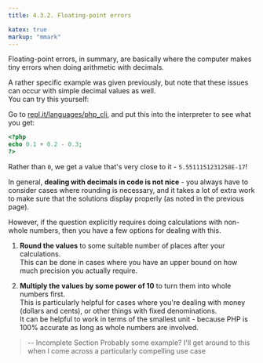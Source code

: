 ```yaml
---
title: 4.3.2. Floating-point errors

katex: true
markup: "mmark"
---
```


Floating-point errors, in summary, are basically where the computer makes tiny errors when doing arithmetic with decimals. 

A rather specific example was given previously, but note that these issues can occur with simple decimal values as well. \
You can try this yourself: 

Go to [repl.it/languages/php_cli](https://replit.com/languages/php_cli), and put this into the interpreter to see what you get: 

```php
<?php
echo 0.1 + 0.2 - 0.3;
?>
```

Rather than `0`, we get a value that's very close to it - `5.5511151231258E-17`!

In general, **dealing with decimals in code is not nice** - you always have to consider cases where rounding is necessary, and it takes a lot of extra work to make sure that the solutions display properly (as noted in the previous page). 

However, if the question explicitly requires doing calculations with non-whole numbers, then you have a few options for dealing with this. 

1. **Round the values** to some suitable number of places after your calculations. \
   This can be done in cases where you have an upper bound on how much precision you actually require. 

2. **Multiply the values by some power of 10** to turn them into whole numbers first. \
   This is particularly helpful for cases where you're dealing with money (dollars and cents), or other things with fixed denominations. \
   It can be helpful to work in terms of the smallest unit - because PHP is 100% accurate as long as whole numbers are involved.

> -- Incomplete Section
> Probably some example? I'll get around to this when I come across a particularly compelling use case